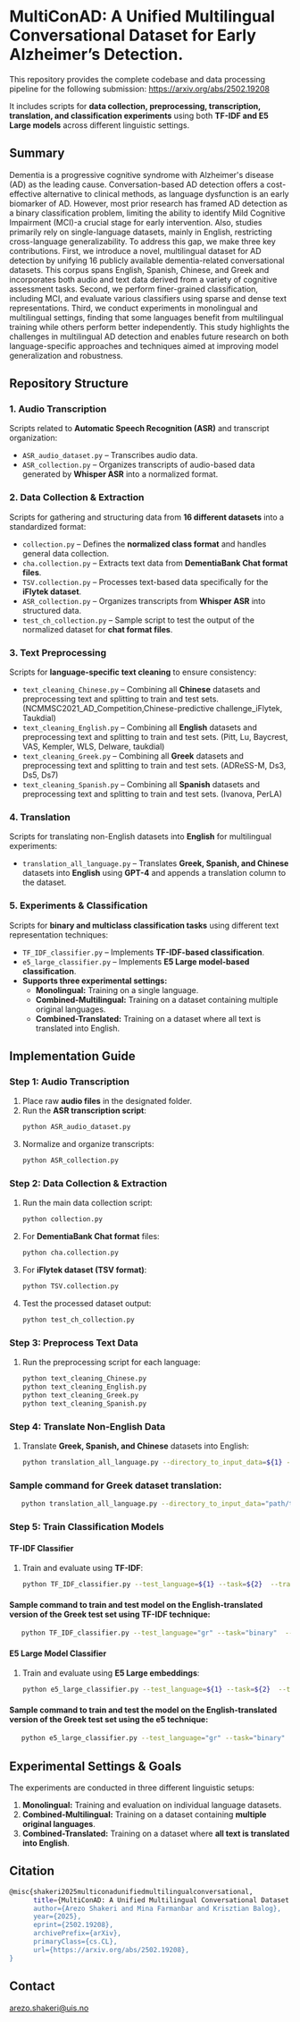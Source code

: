 # **MultiConAD: A Unified Multilingual Conversational Dataset for Early Alzheimer’s Detection.**  

This repository provides the complete codebase and data processing pipeline for the following submission: 
https://arxiv.org/abs/2502.19208

It includes scripts for **data collection, preprocessing, transcription, translation, and classification experiments** using both **TF-IDF and E5 Large models** across different linguistic settings.  

## **Summary**
Dementia is a progressive cognitive syndrome with Alzheimer's disease (AD) as the leading cause. Conversation-based AD detection offers a cost-effective alternative to clinical methods, as language dysfunction is an early biomarker of AD. However, most prior research has framed AD detection as a binary classification problem, limiting the ability to identify Mild Cognitive Impairment (MCI)-a crucial stage for early intervention. Also, studies primarily rely on single-language datasets, mainly in English, restricting cross-language generalizability. To address this gap, we make three key contributions. First, we introduce a novel, multilingual dataset for AD detection by unifying 16 publicly available dementia-related conversational datasets. This corpus spans English, Spanish, Chinese, and Greek and incorporates both audio and text data derived from a variety of cognitive assessment tasks. Second, we perform finer-grained classification, including MCI, and evaluate various classifiers using sparse and dense text representations. Third, we conduct experiments in monolingual and multilingual settings, finding that some languages benefit from multilingual training while others perform better independently. This study highlights the challenges in multilingual AD detection and enables future research on both language-specific approaches and techniques aimed at improving model generalization and robustness.

## **Repository Structure**  

### **1. Audio Transcription**  
Scripts related to **Automatic Speech Recognition (ASR)** and transcript organization:  
- `ASR_audio_dataset.py` – Transcribes audio data.  
- `ASR_collection.py` – Organizes transcripts of audio-based data generated by **Whisper ASR** into a normalized format.  

### **2. Data Collection & Extraction**  
Scripts for gathering and structuring data from **16 different datasets** into a standardized format:  
- `collection.py` – Defines the **normalized class format** and handles general data collection.  
- `cha.collection.py` – Extracts text data from **DementiaBank Chat format files**.  
- `TSV.collection.py` – Processes text-based data specifically for the **iFlytek dataset**.  
- `ASR_collection.py` – Organizes transcripts from **Whisper ASR** into structured data.  
- `test_ch_collection.py` – Sample script to test the output of the normalized dataset for **chat format files**.  

### **3. Text Preprocessing**  
Scripts for **language-specific text cleaning** to ensure consistency:  
- `text_cleaning_Chinese.py` – Combining all **Chinese** datasets and preprocessing text and splitting to train and test sets.  (NCMMSC2021_AD_Competition,Chinese-predictive challenge_iFlytek, Taukdial)
- `text_cleaning_English.py` – Combining all **English** datasets and preprocessing text and splitting to train and test sets. (Pitt, Lu, Baycrest, VAS, Kempler, WLS, Delware, taukdial)
- `text_cleaning_Greek.py` – Combining all **Greek** datasets and preprocessing text and splitting to train and test sets. (ADReSS-M, Ds3, Ds5, Ds7)
- `text_cleaning_Spanish.py` – Combining all **Spanish** datasets and preprocessing text and splitting to train and test sets. (Ivanova, PerLA)

### **4. Translation**  
Scripts for translating non-English datasets into **English** for multilingual experiments:  
- `translation_all_language.py` – Translates **Greek, Spanish, and Chinese** datasets into **English** using **GPT-4** and appends a translation column to the dataset.  

### **5. Experiments & Classification**  
Scripts for **binary and multiclass classification tasks** using different text representation techniques:  
- `TF_IDF_classifier.py` – Implements **TF-IDF-based classification**.  
- `e5_large_classifier.py` – Implements **E5 Large model-based classification**.  
- **Supports three experimental settings:**  
  - **Monolingual:** Training on a single language.  
  - **Combined-Multilingual:** Training on a dataset containing multiple original languages.  
  - **Combined-Translated:** Training on a dataset where all text is translated into English.  


## **Implementation Guide**  

### **Step 1: Audio Transcription**  
1. Place raw **audio files** in the designated folder.  
2. Run the **ASR transcription script**:  
   ```bash
   python ASR_audio_dataset.py
   ```  
3. Normalize and organize transcripts:  
   ```bash
   python ASR_collection.py
   ```  

### **Step 2: Data Collection & Extraction**  
1. Run the main data collection script:  
   ```bash
   python collection.py
   ```  
2. For **DementiaBank Chat format** files:  
   ```bash
   python cha.collection.py
   ```  
3. For **iFlytek dataset (TSV format)**:  
   ```bash
   python TSV.collection.py
   ```  
4. Test the processed dataset output:  
   ```bash
   python test_ch_collection.py
   ```  

### **Step 3: Preprocess Text Data**  
1. Run the preprocessing script for each language:  
   ```bash
   python text_cleaning_Chinese.py
   python text_cleaning_English.py
   python text_cleaning_Greek.py
   python text_cleaning_Spanish.py
   ```  

### **Step 4: Translate Non-English Data**  
1. Translate **Greek, Spanish, and Chinese** datasets into English:  
   ```bash
   python translation_all_language.py --directory_to_input_data=${1} --directory_to_output_translated=${2} --source_language=${3}
   ```
### **Sample command for Greek dataset translation**:  
```bash
   python translation_all_language.py --directory_to_input_data="path/to/data" --directory_to_output_translated="output/directory" --source_language= "gr"
   ```

### **Step 5: Train Classification Models**  
#### **TF-IDF Classifier**  
1. Train and evaluate using **TF-IDF**:  
   ```bash
   python TF_IDF_classifier.py --test_language=${1} --task=${2}  --translated=${3}
   ```  
#### **Sample command to train and test model on the English-translated version of the Greek test set using TF-IDF technique**:

```bash
   python TF_IDF_classifier.py --test_language="gr" --task="binary"  --translated="yes"
   ```  
#### **E5 Large Model Classifier**  
1. Train and evaluate using **E5 Large embeddings**:  
   ```bash
   python e5_large_classifier.py --test_language=${1} --task=${2}  --translated=${3}
   ```  
#### **Sample command to train and test the model on the English-translated version of the Greek test set using the e5 technique**:

```bash
   python e5_large_classifier.py --test_language="gr" --task="binary"  --translated="yes"
   ```  


## **Experimental Settings & Goals**  
The experiments are conducted in three different linguistic setups:  
1. **Monolingual:** Training and evaluation on individual language datasets.  
2. **Combined-Multilingual:** Training on a dataset containing **multiple original languages**.  
3. **Combined-Translated:** Training on a dataset where **all text is translated into English**.  



## **Citation**
```bash
@misc{shakeri2025multiconadunifiedmultilingualconversational,
      title={MultiConAD: A Unified Multilingual Conversational Dataset for Early Alzheimer's Detection}, 
      author={Arezo Shakeri and Mina Farmanbar and Krisztian Balog},
      year={2025},
      eprint={2502.19208},
      archivePrefix={arXiv},
      primaryClass={cs.CL},
      url={https://arxiv.org/abs/2502.19208}, 
}
   ```

## **Contact**
arezo.shakeri@uis.no
